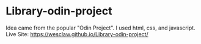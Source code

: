 
# Library-odin-project
Idea came from the popular "Odin Project". I used html, css, and javascript.
Live Site: https://wesclaw.github.io/Library-odin-project/
